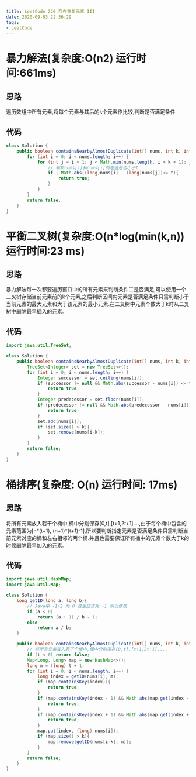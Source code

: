 ```yaml
---
title: LeetCode 220.存在重复元素 III
date: 2020-09-03 22:36:29
tags:
- LeetCode
---
```

# 暴力解法(复杂度:O(n2) 运行时间:661ms)

## 思路

遍历数组中所有元素,将每个元素与其后的k个元素作比较,判断是否满足条件

## 代码

```java
class Solution {
    public boolean containsNearbyAlmostDuplicate(int[] nums, int k, int t) {
        for (int i = 0; i < nums.length; i++) {
            for (int j = i + 1; j < Math.min(nums.length, i + k + 1); j++) {
                // 判断nums[i]和nums[j]的差值是否小于t
                if ( Math.abs((long)nums[i] - (long)nums[j])<= t){
                    return true;
                }
            }
        }
        return false;
    }
}
```

# 平衡二叉树(复杂度:O(n*log(min(k,n)) 运行时间:23 ms)

## 思路

暴力解法每一次都要遍历窗口中的所有元素来判断条件二是否满足,可以使用一个二叉树存储当前元素前的k个元素,之后判断区间内元素是否满足条件只需判断小于当前元素的最大元素和大于该元素的最小元素.在二叉树中元素个数大于k时从二叉树中删除最早插入的元素.

## 代码

```java
import java.util.TreeSet;

class Solution {
    public boolean containsNearbyAlmostDuplicate(int[] nums, int k, int t) {
        TreeSet<Integer> set = new TreeSet<>();
        for (int i = 0; i < nums.length; i++) {
            Integer successor = set.ceiling(nums[i]);
            if (successor != null && Math.abs(successor - nums[i]) <= t){
                return true;
            }
            Integer predecessor = set.floor(nums[i]);
            if (predecessor != null && Math.abs(predecessor - nums[i]) <= t){
                return true;
            }
            set.add(nums[i]);
            if (set.size() > k){
                set.remove(nums[i-k]);
            }
        }
        return false;
    }
}
```

# 桶排序(复杂度: O(n) 运行时间: 17ms)

## 思路

将所有元素放入若干个桶中,桶中分别保存[0,t],[t+1,2t+1]....,由于每个桶中包含的元素范围为[n*(t+1), (n+1)*(t+1)-1],所以要判断指定元素是否满足条件只需判断当前元素对应的桶和左右相邻的两个桶.并且也需要保证所有桶中的元素个数大于k的时候删除最早加入的元素.

## 代码

```java
import java.util.HashMap;
import java.util.Map;

class Solution {
    long getID(long a, long b){
        // Java中 -1/2 为 0 这里应该为 -1 所以修改
        if (a < 0)
            return (a + 1) / b - 1;
        else
            return a / b;
    }

    public boolean containsNearbyAlmostDuplicate(int[] nums, int k, int t) {
        // 将所有元素放入若干个桶中,桶中分别保存[0,t],[t+1,2t+1]....
        if (t < 0) return false;
        Map<Long, Long> map = new HashMap<>();
        long m = (long) t + 1;
        for (int i = 0; i < nums.length; i++) {
            long index = getID(nums[i], m);
            if (map.containsKey(index)){
                return true;
            }
            if (map.containsKey(index - 1) && Math.abs(map.get(index - 1) - nums[i]) <= t){
                return true;
            }
            if (map.containsKey(index + 1) && Math.abs(map.get(index + 1) - nums[i]) <= t){
                return true;
            }
            map.put(index, (long) nums[i]);
            if (map.size() > k){
                map.remove(getID(nums[i-k], m));
            }
        }
        return false;
    }
}

```
